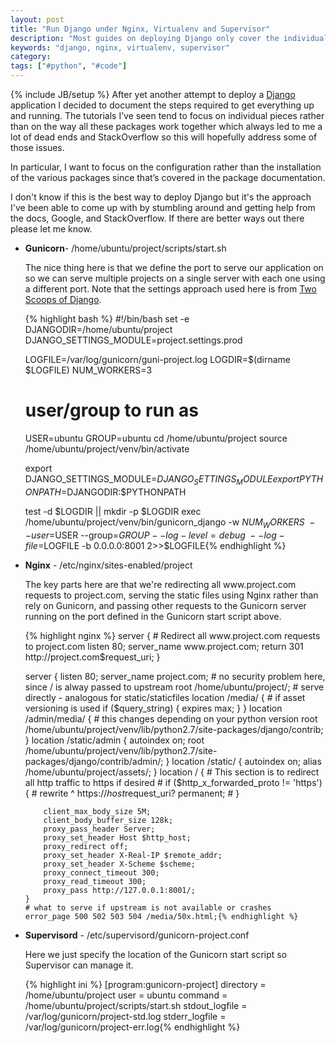 ```yaml
---
layout: post
title: "Run Django under Nginx, Virtualenv and Supervisor"
description: "Most guides on deploying Django only cover the individual packages. I wanted to share the way I deploy Django using Nginx, Virtualenv, and Supervisor"
keywords: "django, nginx, virtualenv, supervisor"
category:
tags: ["#python", "#code"]
---
```

{% include JB/setup %}
After yet another attempt to deploy a <a href="https://www.djangoproject.com/" target="_blank">Django</a> application I decided to document the steps required to get everything up and running. The tutorials I’ve seen tend to focus on individual pieces rather than on the way all these packages work together which always led to me a lot of dead ends and StackOverflow so this will hopefully address some of those issues.

In particular, I want to focus on the configuration rather than the installation of the various packages since that’s covered in the package documentation.

I don't know if this is the best way to deploy Django but it's the approach I've been able to come up with by stumbling around and getting help from the docs, Google, and StackOverflow. If there are better ways out there please let me know.

<ul class="bulleted">
	<li>
		<p><strong>Gunicorn</strong>- /home/ubuntu/project/scripts/start.sh</p>
		<p>The nice thing here is that we define the port to serve our application on so we can serve multiple projects on a single server with each one using a different port. Note that the settings approach used here is from <a href="https://github.com/twoscoops/django-twoscoops-project/tree/develop/project_name/project_name/settings" target="_blank">Two Scoops of Django</a>.
		</p>
{% highlight bash %}
#!/bin/bash
set -e
DJANGODIR=/home/ubuntu/project
DJANGO_SETTINGS_MODULE=project.settings.prod

LOGFILE=/var/log/gunicorn/guni-project.log
LOGDIR=$(dirname $LOGFILE)
NUM_WORKERS=3
# user/group to run as
USER=ubuntu
GROUP=ubuntu
cd /home/ubuntu/project
source /home/ubuntu/project/venv/bin/activate

export DJANGO_SETTINGS_MODULE=$DJANGO_SETTINGS_MODULE
export PYTHONPATH=$DJANGODIR:$PYTHONPATH

test -d $LOGDIR || mkdir -p $LOGDIR
exec /home/ubuntu/project/venv/bin/gunicorn_django -w $NUM_WORKERS \
  --user=$USER --group=$GROUP --log-level=debug \
  --log-file=$LOGFILE -b 0.0.0.0:8001 2>>$LOGFILE{% endhighlight %}
</li>

<li>
	<p><strong>Nginx</strong> - /etc/nginx/sites-enabled/project</p>
	<p>The key parts here are that we're redirecting all www.project.com requests to project.com, serving the static files using Nginx rather than rely on Gunicorn, and passing other requests to the Gunicorn server running on the port defined in the Gunicorn start script above.
	</p>
{% highlight nginx %}
server {
    # Redirect all www.project.com requests to project.com
    listen 80;
    server_name www.project.com;
    return 301 http://project.com$request_uri;
}

server {
    listen   80;
    server_name project.com;
    # no security problem here, since / is alway passed to upstream
    root /home/ubuntu/project/;
    # serve directly - analogous for static/staticfiles
    location /media/ {
        # if asset versioning is used
        if ($query_string) {
            expires max;
        }
    }
    location /admin/media/ {
        # this changes depending on your python version
        root /home/ubuntu/project/venv/lib/python2.7/site-packages/django/contrib;
    }
    location /static/admin {
        autoindex on;
        root   /home/ubuntu/project/venv/lib/python2.7/site-packages/django/contrib/admin/;
    }
    location /static/ {
        autoindex on;
        alias   /home/ubuntu/project/assets/;
    }
    location / {
    # This section is to redirect all http traffic to https if desired
    # if ($http_x_forwarded_proto != 'https') {
    #   rewrite ^ https://$host$request_uri? permanent;
    # }

        client_max_body_size 5M;
        client_body_buffer_size 128k;
        proxy_pass_header Server;
        proxy_set_header Host $http_host;
        proxy_redirect off;
        proxy_set_header X-Real-IP $remote_addr;
        proxy_set_header X-Scheme $scheme;
        proxy_connect_timeout 300;
        proxy_read_timeout 300;
        proxy_pass http://127.0.0.1:8001/;
    }
    # what to serve if upstream is not available or crashes
    error_page 500 502 503 504 /media/50x.html;{% endhighlight %}
</li>

<li>
	<p><strong>Supervisord</strong> - /etc/supervisord/gunicorn-project.conf</p>
	<p>Here we just specify the location of the Gunicorn start script so Supervisor can manage it.</p>
{% highlight ini %}
[program:gunicorn-project]
directory = /home/ubuntu/project
user = ubuntu
command = /home/ubuntu/project/scripts/start.sh
stdout_logfile = /var/log/gunicorn/project-std.log
stderr_logfile = /var/log/gunicorn/project-err.log{% endhighlight %}
</li>
</ul>
